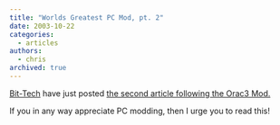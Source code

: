 ```yaml
---
title: "Worlds Greatest PC Mod, pt. 2"
date: 2003-10-22
categories:
  - articles
authors:
  - chris
archived: true
---
```


[Bit-Tech](http://www.bit-tech.net/ "Bit-Tech") have just posted [the second article following the Orac3 Mod.](http://bit-tech.net/article/116/ "Part 2 of the Orac3 Mod article")

If you in any way appreciate PC modding, then I urge you to read this!
